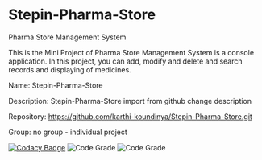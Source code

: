 # Stepin-Pharma-Store
Pharma Store Management System

This is the Mini Project of Pharma Store Management System is a console application. In this project, you can add, modify and delete and search records and displaying of medicines.

Name: Stepin-Pharma-Store

Description: Stepin-Pharma-Store import from github  change description

Repository: https://github.com/karthi-koundinya/Stepin-Pharma-Store.git

Group: no group - individual project

[![Codacy Badge](https://app.codacy.com/project/badge/Grade/fa965bef42474ad3975b913c3c72746f)](https://www.codacy.com/gh/karthi-koundinya/Stepin-Pharma-Store/dashboard?utm_source=github.com&amp;utm_medium=referral&amp;utm_content=karthi-koundinya/Stepin-Pharma-Store&amp;utm_campaign=Badge_Grade)
![Code Grade](https://www.code-inspector.com/project/27472/score/svg)
![Code Grade](https://www.code-inspector.com/project/27472/status/svg)
